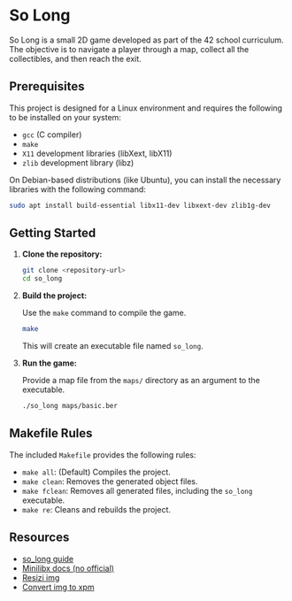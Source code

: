 # So Long

So Long is a small 2D game developed as part of the 42 school curriculum. The objective is to navigate a player through a map, collect all the collectibles, and then reach the exit.

## Prerequisites

This project is designed for a Linux environment and requires the following to be installed on your system:

* `gcc` (C compiler)
* `make`
* `X11` development libraries (libXext, libX11)
* `zlib` development library (libz)

On Debian-based distributions (like Ubuntu), you can install the necessary libraries with the following command:

```bash
sudo apt install build-essential libx11-dev libxext-dev zlib1g-dev
```

## Getting Started

1. **Clone the repository:**

    ```bash
    git clone <repository-url>
    cd so_long
    ```

2. **Build the project:**

    Use the `make` command to compile the game.

    ```bash
    make
    ```

    This will create an executable file named `so_long`.

3. **Run the game:**

    Provide a map file from the `maps/` directory as an argument to the executable.

    ```bash
    ./so_long maps/basic.ber
    ```

## Makefile Rules

The included `Makefile` provides the following rules:

* `make all`: (Default) Compiles the project.
* `make clean`: Removes the generated object files.
* `make fclean`: Removes all generated files, including the `so_long` executable.
* `make re`: Cleans and rebuilds the project.

## Resources

- [so_long guide](https://42-cursus.gitbook.io/guide/rank-02/so_long)
- [Minilibx docs (no official)](https://harm-smits.github.io/42docs/libs/minilibx)
- [Resizi img](https://onlinepngtools.com/resize-png)
- [Convert img to xpm](https://convertio.co/fr/png-xpm/)
